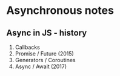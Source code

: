 # Asynchronous notes

## Async in JS - history

1. Callbacks
2. Promise / Future (2015)
3. Generators / Coroutines
4. Async / Await (2017)